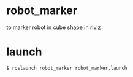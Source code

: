 # robot_marker
to marker robot in cube shape in riviz

# launch
```sh
$ roslaunch robot_marker robot_marker.launch
```
